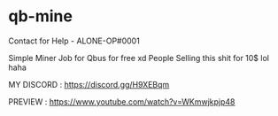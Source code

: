 # qb-mine
Contact for Help - ALONE-OP#0001

Simple Miner Job for Qbus for free xd People Selling this shit for 10$ lol haha

MY DISCORD : https://discord.gg/H9XEBqm

PREVIEW : https://www.youtube.com/watch?v=WKmwjkpjp48
